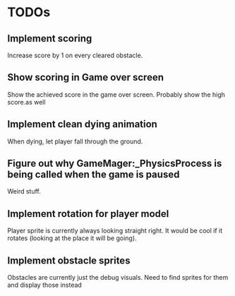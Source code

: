 # TODOs

## Implement scoring
Increase score by 1 on every cleared obstacle.

## Show scoring in Game over screen
Show the achieved score in the game over screen. Probably show the high score.as well

## Implement clean dying animation
When dying, let player fall through the ground.

## Figure out why GameMager:_PhysicsProcess is being called when the game is paused
Weird stuff.

## Implement rotation for player model
Player sprite is currently always looking straight right. It would be cool if it rotates (looking at the place it will be going).

## Implement obstacle sprites
Obstacles are currently just the debug visuals. Need to find sprites for them and display those instead